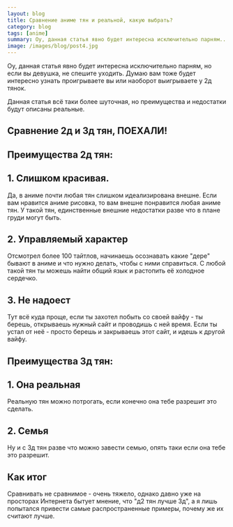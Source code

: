 ```yaml
---
layout: blog
title: Сравнение аниме тян и реальной, какую выбрать?
category: blog
tags: [anime]  
summary: Оу, данная статья явно будет интересна исключительно парням...
image: /images/blog/post4.jpg
---
```


Оу, данная статья явно будет интересна исключительно парням, но если вы девушка, не спешите уходить. Думаю вам тоже будет интересно узнать проигрываете вы или наоборот выигрываете у 2д тянок.

Данная статья всё таки более шуточная, но преимущества и недостатки будут описаны реальные.

<h2><b>Сравнение 2д и 3д тян, ПОЕХАЛИ!</b></h2>

<h2>Преимущества 2д тян:</h2>

<h2>1. Слишком красивая.</h2>

Да, в аниме почти любая тян слишком идеализирована внешне. Если вам нравится аниме рисовка, то вам внешне понравится любая аниме тян. У такой тян, единственные внешние недостатки разве что в плане груди могут быть.

<h2>2. Управляемый характер</h2>

Отсмотрел более 100 тайтлов, начинаешь осознавать какие "дере" бывают в аниме и что нужно делать, чтобы с ними справиться. С любой такой тян ты можешь найти общий язык и растопить её холодное сердечко.

<h2>3. Не надоест</h2>

Тут всё куда проще, если ты захотел побыть со своей вайфу - ты берешь, открываешь нужный сайт и проводишь с ней время. Если ты устал от неё - просто берешь и закрываешь этот сайт, и идешь к другой вайфу.

<h2>Преимущества 3д тян:</h2>

<h2>1. Она реальная</h2>

Реальную тян можно потрогать, если конечно она тебе разрешит это сделать.

<h2>2. Семья</h2>

Ну и с 3д тян разве что можно завести семью, опять таки если она тебе это разрешит.

<h2><b>Как итог</b></h2>

Сравнивать не сравнимое - очень тяжело, однако давно уже на просторах Интернета бытует мнение, что "д2 тян лучше 3д", а я лишь попытался привести самые распространенные примеры, почему же их считают лучше.